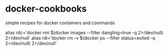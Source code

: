 docker-cookbooks
================

simple recipes for docker containers and commands

alias rdc='docker rmi $(docker images --filter dangling=true -q 2>/dev/null) 2>/dev/null'
alias rdi='docker rm -v $(docker ps --filter status=exited -q 2>/dev/null) 2>/dev/null'

